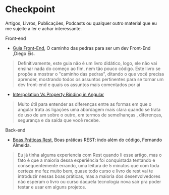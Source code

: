 # Checkpoint
Artigos, Livros, Publicações, Podcasts ou qualquer outro material que eu me sujeite a ler e achar interessante.
 

Front-end
- [Guia Front-End](https://www.casadocodigo.com.br/products/livro-guia-frontend), O caminho das pedras para ser um dev Front-End ,Diego Eis.
> Definitivamente, este guia não é um livro didático, logo, ele não vai ensinar nada do começo ao fim,
> nem tão pouco código. Este livro se propõe a mostrar o "caminho das pedras", ditando o que você
> precisa aprender, mostrando todos os assuntos pertinentes para se tornar um dev front-end e quais os
> assuntos mais comentados por aí
- [Interpolation Vs Property Binding in Angular](https://www.codementor.io/adekunleoyaniyi/interpolation-vs-property-binding-in-angular2-eu1tzbyn4)
> Muito útil para entender as diferenças entre as formas em que o angular trata as ligações
> uma abordagem mais clara quando se trata de uso de um sobre o outro, em termos de semelhanças , diferenças, segurança e da saída que você recebe.

Back-end
- [Boas Práticas Rest](https://medium.com/trainingcenter/boas-pr%C3%A1ticas-rest-indo-al%C3%A9m-do-c%C3%B3digo-4f1d8875b9ab), Boas práticas REST: indo além do código, Fernando Almeida.
> Eu já tinha alguma experiencia com Rest quando li esse artigo, mas o fato é que a maioria dessa experiência foi conquistada tentando e consequentemente errando, uma leitura de 5 minutos que com toda certeza me fez muito bem, quase todo curso e livro de rest vai te introduzir nessas boas práticas, mas a maioria dos desenvolvedores não esperam o livro ou curso daquela tecnologia nova sair pra poder testar e usar em alguns projetos.

